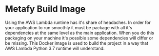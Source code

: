 # Metafy Build Image

Using the AWS Lambda runtime has it's share of headaches.  In order for your application to run smoothly it must be package with all it's dependencies at the same level as the main application.  When you do this packaging on your machine it's possible some dependencies will differ or be missing.  This Docker image is used to build the project in a way that AWS Lambda Python 3.7 runtime will understand.
